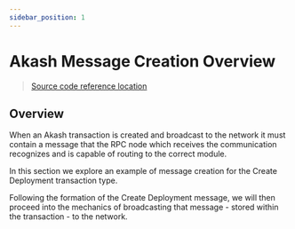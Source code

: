 ```yaml
---
sidebar_position: 1
---
```


# Akash Message Creation Overview

> [Source code reference location](https://github.com/chainzero/akash-client/tree/main/akashrpcclient\_withtx)

## Overview

When an Akash transaction is created and broadcast to the network it must contain a message that the RPC node which receives the communication recognizes and is capable of routing to the correct module.

In this section we explore an example of message creation for the Create Deployment transaction type. &#x20;

Following the formation of the Create Deployment message, we will then proceed into the mechanics of broadcasting that message - stored within the transaction - to the network.
